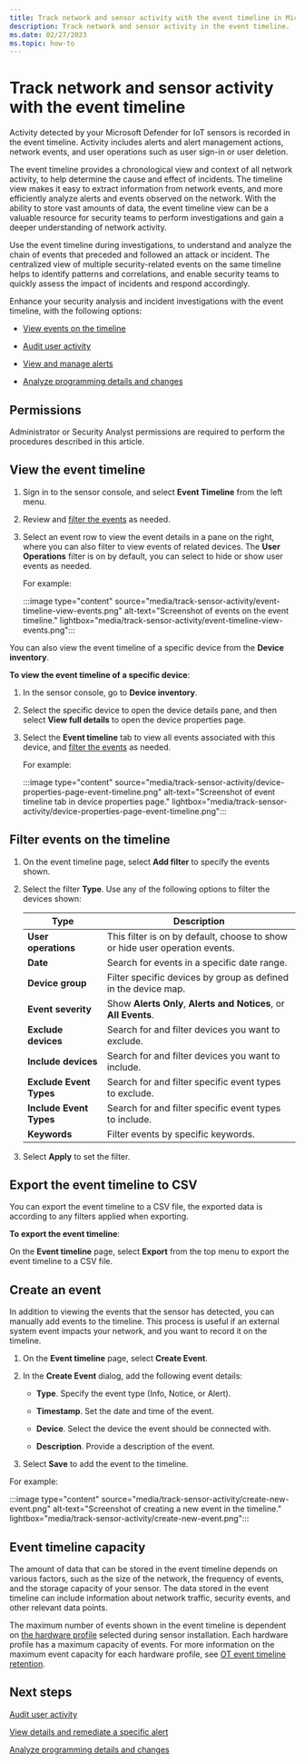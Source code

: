 ```yaml
---
title: Track network and sensor activity with the event timeline in Microsoft Defender for IoT
description: Track network and sensor activity in the event timeline.
ms.date: 02/27/2023
ms.topic: how-to
---
```


# Track network and sensor activity with the event timeline

Activity detected by your Microsoft Defender for IoT sensors is recorded in the event timeline. Activity includes alerts and alert management actions, network events, and user operations such as user sign-in or user deletion.

The event timeline provides a chronological view and context of all network activity, to help determine the cause and effect of incidents. The timeline view makes it easy to extract information from network events, and more efficiently analyze alerts and events observed on the network. With the ability to store vast amounts of data, the event timeline view can be a valuable resource for security teams to perform investigations and gain a deeper understanding of network activity.

Use the event timeline during investigations, to understand and analyze the chain of events that preceded and followed an attack or incident. The centralized view of multiple security-related events on the same timeline helps to identify patterns and correlations, and enable security teams to quickly assess the impact of incidents and respond accordingly.

Enhance your security analysis and incident investigations with the event timeline, with the following options:

- [View events on the timeline](#view-the-event-timeline)

- [Audit user activity](track-user-activity.md)

- [View and manage alerts](how-to-view-alerts.md#view-details-and-remediate-a-specific-alert)

- [Analyze programming details and changes](how-to-analyze-programming-details-changes.md)

## Permissions

Administrator or Security Analyst permissions are required to perform the procedures described in this article.

## View the event timeline

1. Sign in to the sensor console, and select **Event Timeline** from the left menu.

1. Review and [filter the events](#filter-events-on-the-timeline) as needed.

1. Select an event row to view the event details in a pane on the right, where you can also filter to view events of related devices.
The **User Operations** filter is on by default, you can select to hide or show user events as needed.

    For example:

    :::image type="content" source="media/track-sensor-activity/event-timeline-view-events.png" alt-text="Screenshot of events on the event timeline." lightbox="media/track-sensor-activity/event-timeline-view-events.png":::

You can also view the event timeline of a specific device from the **Device inventory**.

**To view the event timeline of a specific device**:

1. In the sensor console, go to **Device inventory**.

1. Select the specific device to open the device details pane, and then select **View full details** to open the device properties page.

1. Select the **Event timeline** tab to view all events associated with this device, and [filter the events](#filter-events-on-the-timeline) as needed.

    For example:

    :::image type="content" source="media/track-sensor-activity/device-properties-page-event-timeline.png" alt-text="Screenshot of event timeline tab in device properties page." lightbox="media/track-sensor-activity/device-properties-page-event-timeline.png":::

## Filter events on the timeline

1. On the event timeline page, select **Add filter** to specify the events shown.

1. Select the filter **Type**. Use any of the following options to filter the devices shown:

    |Type|Description|
    |---|---|
    |**User operations**|This filter is on by default, choose to show or hide user operation events.|
    |**Date**|Search for events in a specific date range.|
    |**Device group**|Filter specific devices by group as defined in the device map.|
    |**Event severity**|Show **Alerts Only**, **Alerts and Notices**, or **All Events**.|
    |**Exclude devices**|Search for and filter devices you want to exclude.|
    |**Include devices**|Search for and filter devices you want to include.|
    |**Exclude Event Types**|Search for and filter specific event types to exclude.|
    |**Include Event Types**|Search for and filter  specific event types to include.|
    |**Keywords**|Filter events by specific keywords.|

1. Select **Apply** to set the filter.

## Export the event timeline to CSV

You can export the event timeline to a CSV file, the exported data is according to any filters applied when exporting.

**To export the event timeline**:

On the **Event timeline** page, select **Export** from the top menu to export the event timeline to a CSV file.
 
## Create an event

In addition to viewing the events that the sensor has detected, you can manually add events to the timeline. This process is useful if an external system event impacts your network, and you want to record it on the timeline.

1. On the **Event timeline** page, select **Create Event**.

1. In the **Create Event** dialog, add the following event details:
    
    - **Type**. Specify the event type (Info, Notice, or Alert).
    
    - **Timestamp**. Set the date and time of the event.
    
    - **Device**. Select the device the event should be connected with.
    
    - **Description**. Provide a description of the event.

1. Select **Save** to add the event to the timeline.

For example:

:::image type="content" source="media/track-sensor-activity/create-new-event.png" alt-text="Screenshot of creating a new event in the timeline." lightbox="media/track-sensor-activity/create-new-event.png":::

## Event timeline capacity

The amount of data that can be stored in the event timeline depends on various factors, such as the size of the network, the frequency of events, and the storage capacity of your sensor. The data stored in the event timeline can include information about network traffic, security events, and other relevant data points.

The maximum number of events shown in the event timeline is dependent on [the hardware profile](ot-appliance-sizing.md) selected during sensor installation. Each hardware profile has a maximum capacity of events. For more information on the maximum event capacity for each hardware profile, see [OT event timeline retention](references-data-retention.md#ot-event-timeline-retention).

## Next steps

[Audit user activity](track-user-activity.md)

[View details and remediate a specific alert](how-to-view-alerts.md#view-details-and-remediate-a-specific-alert)

[Analyze programming details and changes](how-to-analyze-programming-details-changes.md)
